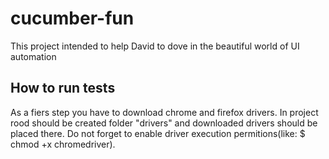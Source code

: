 # cucumber-fun

This project intended to help David to dove in the beautiful world of UI automation

## How to run tests

As a fiers step you have to download chrome and firefox drivers.
In project rood should be created folder "drivers" and downloaded drivers should be placed there. Do not forget to enable driver execution permitions(like: $ chmod +x chromedriver).
